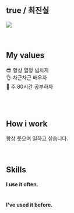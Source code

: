 ## true / 최진실
<img src="https://capsule-render.vercel.app/api?type=waving&color=FFFF00&height=200&section=header&text=TRUE's%20GITHUB&fontSize=50" />
<br />
<br />
<br />

## My values
😎 항상 열정 넘치게<br />
👌 차근차근 배우자<br />
🦻 주 80시간 공부하자<br />
<br />
<br />
<br />
## How i work
항상 웃으며 일하고 싶습니다.
<br />
<br />
<br />
## Skills
#### I use it often.
<div style="display:flex;gap:30px;flex-wrap:wrap;">

</div>

#### I've used it before.
<div style="display:flex;gap:30px;flex-wrap:wrap;">

</div>
<br />
<br />
<br />

